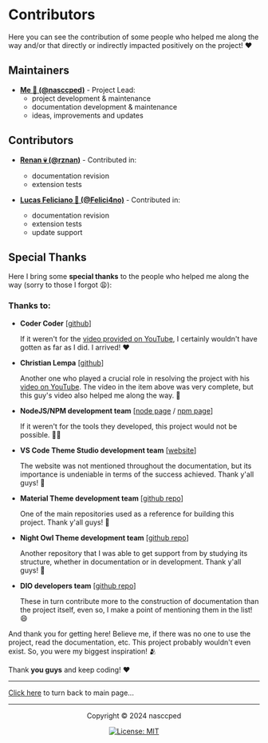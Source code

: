 # Contributors

<!-- intro text ---------------------------------------------------->
Here you can see the contribution of some people who helped me along
the way and/or that directly or indirectly impacted positively on the
project! ❤️



<!-- maintainers section ------------------------------------------->
## Maintainers

- [**Me 🪸 (@nasccped)**][nasccped-github] - Project Lead:
  - project development & maintenance
  - documentation development & maintenance
  - ideas, improvements and updates



<!-- contributors section ------------------------------------------>
## Contributors

- [**Renan 💀 (@rznan)**][rznan-github] - Contributed in:
  - documentation revision
  - extension tests

- [**Lucas Feliciano 💾 (@Felici4no)**][felici4no-github] - Contributed in:
  - documentation revision
  - extension tests
  - update support



<!-- special thanks section ---------------------------------------->
## Special Thanks

Here I bring some **special thanks** to the people who helped me
along the way (sorry to those I forgot 😩):

### Thanks to:

- **Coder Coder** [[github][the-coder-coder-github]]

  If it weren't for the
  [video provided on YouTube][the-coder-coder-video], I certainly
  wouldn't have gotten as far as I did. I arrived! ❤️


- **Christian Lempa** [[github][christian-lempa-github]]

  Another one who played a crucial role in resolving the project with
  his [video on YouTube][christian-lempa-video]. The video in the
  item above was very complete, but this guy's video also helped me
  along the way. 🤝


- **NodeJS/NPM development team** [[node page][nodejs-website] /
[npm page][npm-website]] 

  If it weren't for the tools they developed, this project would not
  be possible. 👷‍♂️


- **VS Code Theme Studio development team** [[website][theme-maker-website]]

  The website was not mentioned throughout the documentation, but its
  importance is undeniable in terms of the success achieved. Thank
  y'all guys! 📠


- **Material Theme development team** [[github repo][material-theme-link]]

  One of the main repositories used as a reference for building this
  project. Thank y'all guys! 🫡


- **Night Owl Theme development team** [[github repo][night-owl-theme-link]]

  Another repository that I was able to get support from by studying
  its structure, whether in documentation or in development. Thank
  y'all guys! 🫡


- **DIO developers team** [[github repo][dio-repo-link]]

  These in turn contribute more to the construction of documentation
  than the project itself, even so, I make a point of mentioning them
  in the list! 😄


And thank you for getting here! Believe me, if there was no one to
use the project, read the documentation, etc. This project probably
wouldn't even exist. So, you were my biggest inspiration! 🫂

Thank **you guys** and keep coding! ❤️

---



<!-- copyright footer ---------------------------------------------->

[Click here][project-repo-href] to turn back to main page...

---

<p align="center">Copyright &copy; 2024 nasccped</p>

<a align="center" href="#">

![License: MIT][license-badge]

</a>



<!-- hrefs area ---------------------------------------------------->
[nasccped-github]: https://github.com/nasccped
[rznan-github]: https://github.com/rznan
[felici4no-github]: https://github.com/Felici4no

[the-coder-coder-github]: https://github.com/thecodercoder
[the-coder-coder-video]: https://youtu.be/pGzssFNtWXw?si=5byFao1Vb4jm-QOJ
[christian-lempa-github]: https://github.com/christianlempa
[christian-lempa-video]: https://youtu.be/OikulYVz5ZM?si=zjrv8UZwEYbCtZAC
[nodejs-website]: https://nodejs.org/en
[npm-website]: https://www.npmjs.com/
[theme-maker-website]: https://themes.vscode.one/
[material-theme-link]: https://github.com/material-theme/vsc-material-theme
[night-owl-theme-link]: https://github.com/sdras/night-owl-vscode-theme
[dio-repo-link]: https://github.com/digitalinnovationone/dio-lab-open-source

[project-repo-href]: https://github.com/nasccped/vsc-gptheme-plus-extension

[license-badge]: https://img.shields.io/badge/License-MIT-brightgreen.svg